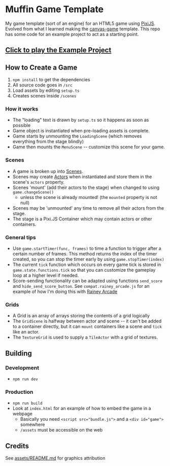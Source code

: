 # Muffin Game Template
My game template (sort of an engine) for an HTML5 game using [PixiJS](https://pixijs.io). Evolved from what I learned making the [canvas-game](https://github.com/tassaron/canvas-game) template. This repo has some code for an example project to act as a starting point.

## [Click to play the Example Project](https://rainey.tech/static/muffin-game/)

## How to Create a Game
1. `npm install` to get the dependencies
1. All source code goes in `/src`
1. Load assets by editing `setup.ts`
1. Creates scenes inside `/scenes`

### How it works 
-  The "loading" text is drawn by `setup.ts` so it happens as soon as possible
-  Game  object is instantiated when pre-loading assets is complete.
-  Game starts by unmounting the `LoadingScene` (which removes everything from the stage blindly)
-  Game then mounts the `MenuScene` -- customize this scene for your game.

### Scenes
-  A game is broken up into [Scenes](/src/scenes).
-  Scenes may create [Actors](/src/actors) when instantiated and store them in the scene's `actors` property.
-  Scenes 'mount' (add their actors to the stage) when changed to using `game.changeScene()`
    -  unless the scene is already mounted! (the `mounted` property is not null)
-  Scenes may be 'unmounted' any time to remove all their actors from the stage.
-  The stage is a Pixi.JS Container which may contain actors or other containers.

### General tips
-  Use `game.startTimer(func, frames)` to time a function to trigger after a certain number of frames. This method returns the index of the timer created, so you can stop the timer early by using `game.stopTimer(index)`
-  The current `tick` function which occurs on every game tick is stored in `game.state.functions.tick` so that you can customize the gameplay loop at a higher level if needed.
- Score-sending functionality can be adapted using functions `send_score` and `hide_send_score_button`. See `compat.rainey_arcade.js` for an example of how I'm doing this with [Rainey Arcade](https://rainey.tech)

### Grids
-  A Grid is an array of arrays storing the contents of a grid logically
-  The `GridScene` is halfway between actor and scene -- it can't be added to a container directly, but it can `mount` containers like a scene and `tick` like an actor.
-  The `TextureGrid` is used to supply a `TileActor` with a grid of textures.

## Building
### Development
- `npm run dev`

### Production
- `npm run build`
- Look at `index.html` for an example of how to embed the game in a webpage
  - Basically you need `<script src="bundle.js">` and a `<div id="game">` somewhere
  - `/assets` must be accessible on the web

## Credits
See [assets/README.md](assets/README.md) for graphics attribution